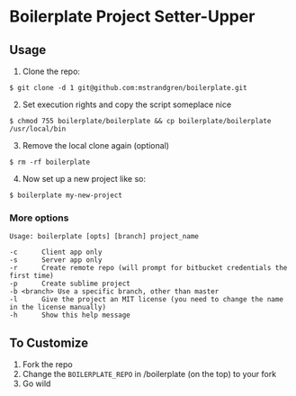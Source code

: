 # Boilerplate Project Setter-Upper

## Usage

1. Clone the repo:

```
$ git clone -d 1 git@github.com:mstrandgren/boilerplate.git
```

2. Set execution rights and copy the script someplace nice

```
$ chmod 755 boilerplate/boilerplate && cp boilerplate/boilerplate /usr/local/bin
```

3. Remove the local clone again (optional)
```
$ rm -rf boilerplate
```

4. Now set up a new project like so:
```
$ boilerplate my-new-project
```

### More options

```
Usage: boilerplate [opts] [branch] project_name

-c		Client app only
-s		Server app only
-r		Create remote repo (will prompt for bitbucket credentials the first time)
-p		Create sublime project
-b <branch>	Use a specific branch, other than master
-l		Give the project an MIT license (you need to change the name in the license manually)
-h		Show this help message
```

## To Customize

1. Fork the repo
2. Change the ```BOILERPLATE_REPO``` in /boilerplate (on the top) to your fork
3. Go wild

